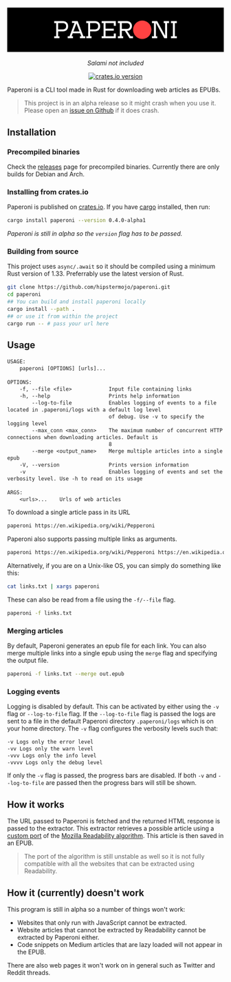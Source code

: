 <p align="center"><img src="./paperoni-dark.png"></p>

<p align="center"><i>Salami not included</i></p>

<div align="center">
    <a href="https://crates.io/crates/paperoni">
        <img alt="crates.io version" src="https://img.shields.io/crates/v/paperoni.svg">
    </a>
</div>

Paperoni is a CLI tool made in Rust for downloading web articles as EPUBs.

> This project is in an alpha release so it might crash when you use it. Please open an [issue on Github](https://github.com/hipstermojo/paperoni/issues/new) if it does crash.

## Installation

### Precompiled binaries

Check the [releases](https://github.com/hipstermojo/paperoni/releases) page for precompiled binaries. Currently there are only builds for Debian and Arch.

### Installing from crates.io

Paperoni is published on [crates.io](https://crates.io). If you have [cargo](https://github.com/rust-lang/cargo) installed, then run:

```sh
cargo install paperoni --version 0.4.0-alpha1
```

_Paperoni is still in alpha so the `version` flag has to be passed._

### Building from source

This project uses `async/.await` so it should be compiled using a minimum Rust version of 1.33. Preferrably use the latest version of Rust.

```sh
git clone https://github.com/hipstermojo/paperoni.git
cd paperoni
## You can build and install paperoni locally
cargo install --path .
## or use it from within the project
cargo run -- # pass your url here
```

## Usage

```
USAGE:
    paperoni [OPTIONS] [urls]...

OPTIONS:
    -f, --file <file>            Input file containing links
    -h, --help                   Prints help information
        --log-to-file            Enables logging of events to a file located in .paperoni/logs with a default log level
                                 of debug. Use -v to specify the logging level
        --max_conn <max_conn>    The maximum number of concurrent HTTP connections when downloading articles. Default is
                                 8
        --merge <output_name>    Merge multiple articles into a single epub
    -V, --version                Prints version information
    -v                           Enables logging of events and set the verbosity level. Use -h to read on its usage

ARGS:
    <urls>...    Urls of web articles
```

To download a single article pass in its URL

```sh
paperoni https://en.wikipedia.org/wiki/Pepperoni
```

Paperoni also supports passing multiple links as arguments.

```sh
paperoni https://en.wikipedia.org/wiki/Pepperoni https://en.wikipedia.org/wiki/Salami
```

Alternatively, if you are on a Unix-like OS, you can simply do something like this:

```sh
cat links.txt | xargs paperoni
```

These can also be read from a file using the `-f/--file` flag.

```sh
paperoni -f links.txt
```

### Merging articles

By default, Paperoni generates an epub file for each link. You can also merge multiple links
into a single epub using the `merge` flag and specifying the output file.

```sh
paperoni -f links.txt --merge out.epub
```

### Logging events

Logging is disabled by default. This can be activated by either using the `-v` flag or `--log-to-file` flag. If the `--log-to-file` flag is passed the logs are sent to a file in the default Paperoni directory `.paperoni/logs` which is on your home directory. The `-v` flag configures the verbosity levels such that:

```
-v Logs only the error level
-vv Logs only the warn level
-vvv Logs only the info level
-vvvv Logs only the debug level
```

If only the `-v` flag is passed, the progress bars are disabled. If both `-v` and `--log-to-file` are passed then the progress bars will still be shown.

## How it works

The URL passed to Paperoni is fetched and the returned HTML response is passed to the extractor.
This extractor retrieves a possible article using a [custom port](https://github.com/hipstermojo/paperoni/blob/master/src/moz_readability/mod.rs) of the [Mozilla Readability algorithm](https://github.com/mozilla/readability). This article is then saved in an EPUB.

> The port of the algorithm is still unstable as well so it is not fully compatible with all the websites that can be extracted using Readability.

## How it (currently) doesn't work

This program is still in alpha so a number of things won't work:

- Websites that only run with JavaScript cannot be extracted.
- Website articles that cannot be extracted by Readability cannot be extracted by Paperoni either.
- Code snippets on Medium articles that are lazy loaded will not appear in the EPUB.

There are also web pages it won't work on in general such as Twitter and Reddit threads.

